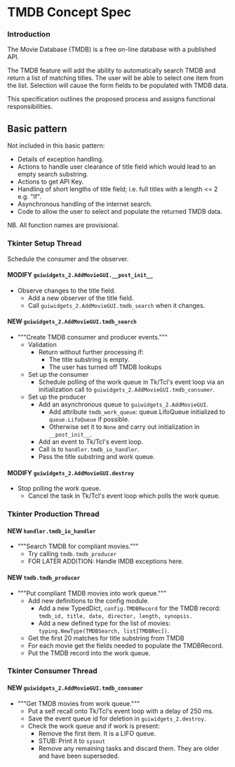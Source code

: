 # TMDB Concept Spec
### Introduction
The Movie Database (TMDB) is a free on-line database with a published API. 

The TMDB feature will add the ability to automatically search TMDB and return a list of matching titles. The user will be able to select one item from the list. Selection will cause the form fields to be populated with TMDB data.

This specification outlines the proposed process and assigns functional responsibilities.

## Basic pattern

Not included in this basic pattern:
- Details of exception handling.
- Actions to handle user clearance of title field which would lead to an empty search substring.
- Actions to get API Key.
- Handling of short lengths of title field; i.e. full titles with a length <= 2 e.g. "If".
- Asynchronous handling of the internet search.
- Code to allow the user to select and populate the returned TMDB data.

NB. All function names are provisional.

### Tkinter Setup Thread
Schedule the consumer and the observer.

#### MODIFY `guiwidgets_2.AddMovieGUI.__post_init__`
- Observe changes to the title field.
  - Add a new observer of the title field.
  - Call `guiwidgets_2.AddMovieGUI.tmdb_search` when it changes.

#### NEW `guiwidgets_2.AddMovieGUI.tmdb_search`
- """Create TMDB consumer and producer events."""
  - Validation
    - Return without further processing if:
      - The title substring is empty.
      - The user has turned off TMDB lookups
  - Set up the consumer
    - Schedule polling of the work queue in Tk/Tcl's event loop via an initialization call to `guiwidgets_2.AddMovieGUI.tmdb_consumer`.
  - Set up the producer 
    - Add an asynchronous queue to `guiwidgets_2.AddMovieGUI`.
      - Add attribute `tmdb_work_queue`: queue.LifoQueue initialized to `queue.LifoQueue` if possible.
      - Otherwise set it to `None` and carry out initialization in `__post_init__`.
    - Add an event to Tk/Tcl's event loop.
    - Call is to `handler.tmdb_io_handler`.
    - Pass the title substring and work queue.

#### MODIFY `guiwidgets_2.AddMovieGUI.destroy`
- Stop polling the work queue.
  - Cancel the task in Tk/Tcl's event loop which polls the work queue.

### Tkinter Production Thread

#### NEW `handler.tmdb_io_handler`
- """Search TMDB for compliant movies."""
  - Try calling `tmdb.tmdb_producer`
  - FOR LATER ADDITION: Handle IMDB exceptions here.

#### NEW `tmdb.tmdb_producer`
- """Put compliant TMDB movies into work queue."""
  - Add new definitions to the config module.
    - Add a new TypedDict, `config.TMDBRecord` for the TMDB record: `tmdb_id, title, date, director, length, synopsis.`
    - Add a new defined type for the list of movies: `typing.NewType(TMDBSearch, list[TMDBRec])`.
  - Get the first 20 matches for title substring from TMDB
  - For each movie get the fields needed to populate the TMDBRecord.
  - Put the TMDB record into the work queue.

### Tkinter Consumer Thread

#### NEW `guiwidgets_2.AddMovieGUI.tmdb_consumer`
- """Get TMDB movies from work queue."""
  - Put a self recall onto Tk/Tcl's event loop with a delay of 250 ms.
  - Save the event queue id for deletion in `guiwidgets_2.destroy`.
  - Check the work queue and if work is present: 
    - Remove the first item. It is a LIFO queue.
    - STUB: Print it to `sysout`
    - Remove any remaining tasks and discard them. They are older and have been superseded.
